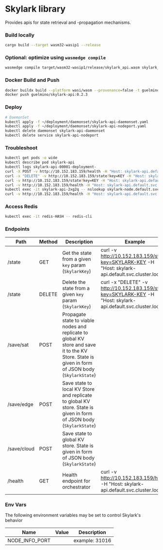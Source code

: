 # Skylark library
Provides apis for state retrieval and -propagation mechanisms. 

### Build locally
```bash
cargo build --target wasm32-wasip1 --release
```
### Optional: optimize using `wasmedge compile`
```bash
wasmedge compile target/wasm32-wasip1/release/skylark_api.wasm skylark_api.wasm
```
### Docker Build and Push
```bash
docker buildx build --platform wasi/wasm --provenance=false -t guelmino/skylark-api:0.2.3 . --no-cache
docker push guelmino/skylark-api:0.2.3
```

### Deploy
```bash
# DaemonSet
kubectl apply -f ~/deployment/daemonset/skylark-api-daemonset.yaml
kubectl apply -f ~/deployment/daemonset/skylark-api-nodeport.yaml
kubectl delete daemonset skylark-api-daemonset
kubectl delete service skylark-api-nodeport

```
### Troubleshoot
```bash
kubectl get pods -o wide
kubectl describe pod skylark-api
kubectl logs skylark-api-00001-deployment-
curl -X POST -v http://10.152.183.159/health -H "Host: skylark-api.default.svc.cluster.local" -d "skldfjerg"
curl -x "DELETE" -v http://10.152.183.159/state?key=KEY -H "Host: skylark-api.default.svc.cluster.local"
curl -v http://10.152.183.159/state?key=KEY -H "Host: skylark-api.default.svc.cluster.local"
curl -v http://10.152.183.159/health -H "Host: skylark-api.default.svc.cluster.local"
kubectl exec -it skylark-api-2xg2q -- nslookup skylark-node.default.svc.cluster.local
curl -v http://10.152.183.159/health -H "Host: skylark-api.default.svc.cluster.local"

```

### Access Redis
```bash
kubectl exec -it redis-HASH -- redis-cli
```
### Endpoints

| Path        | Method | Description                                                                                                                                        | Example                                                                                                          |
|-------------|--------|----------------------------------------------------------------------------------------------------------------------------------------------------|------------------------------------------------------------------------------------------------------------------|
| /state      | GET    | Get the state from a given `key` param (`SkylarkKey`)                                                                                              | curl -v http://10.152.183.159/state?key=SKYLARK-KEY -H "Host: skylark-api.default.svc.cluster.local"             | 
| /state      | DELETE | Delete the state from a given `key` param (`SkylarkKey`)                                                                                           | curl -x "DELETE" -v http://10.152.183.159/state?key=SKYLARK-KEY -H "Host: skylark-api.default.svc.cluster.local" | 
| /save/sat   | POST   | Propagate state to viable nodes and replicate to global KV store and save it to the KV Store. State is given in form of JSON body (`SkylarkState`) |                                                                                                                  |
| /save/edge  | POST   | Save state to local KV Store and replicate to global KV store. State is given in form of JSON body (`SkylarkState`)                                |                                                                                                                  |
| /save/cloud | POST   | Save state to global KV store. State is given in form of JSON body (`SkylarkState`)                                                                |                                                                                                                  |
| /health     | GET    | Health endpoint for orchestrator                                                                                                                   | curl -v http://10.152.183.159/health -H "Host: skylark-api.default.svc.cluster.local"                            |

### Env Vars
The following environment variables may be set to control Skylark's behavior

| Name           | Value         | Description                                            |
|----------------|---------------|--------------------------------------------------------|
| NODE_INFO_PORT | <port number> | example: 31016 |   
